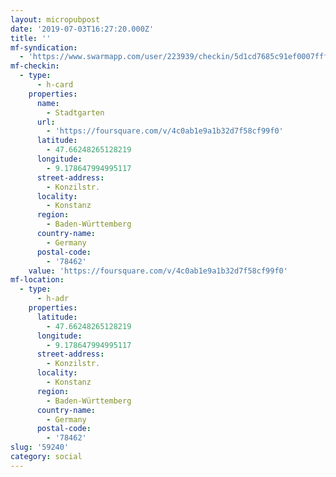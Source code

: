 ```yaml
---
layout: micropubpost
date: '2019-07-03T16:27:20.000Z'
title: ''
mf-syndication:
  - 'https://www.swarmapp.com/user/223939/checkin/5d1cd7685c91ef0007fffd02'
mf-checkin:
  - type:
      - h-card
    properties:
      name:
        - Stadtgarten
      url:
        - 'https://foursquare.com/v/4c0ab1e9a1b32d7f58cf99f0'
      latitude:
        - 47.66248265128219
      longitude:
        - 9.178647994995117
      street-address:
        - Konzilstr.
      locality:
        - Konstanz
      region:
        - Baden-Württemberg
      country-name:
        - Germany
      postal-code:
        - '78462'
    value: 'https://foursquare.com/v/4c0ab1e9a1b32d7f58cf99f0'
mf-location:
  - type:
      - h-adr
    properties:
      latitude:
        - 47.66248265128219
      longitude:
        - 9.178647994995117
      street-address:
        - Konzilstr.
      locality:
        - Konstanz
      region:
        - Baden-Württemberg
      country-name:
        - Germany
      postal-code:
        - '78462'
slug: '59240'
category: social
---
```

